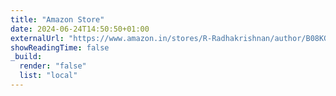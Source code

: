 ```yaml
---
title: "Amazon Store"
date: 2024-06-24T14:50:50+01:00
externalUrl: "https://www.amazon.in/stores/R-Radhakrishnan/author/B08KGNCHW3"
showReadingTime: false
_build:
  render: "false"
  list: "local"
---
```


